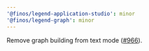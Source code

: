 ```yaml
---
'@finos/legend-application-studio': minor
'@finos/legend-graph': minor
---
```


Remove graph building from text mode ([#966](https://github.com/finos/legend-studio/issues/966)).

